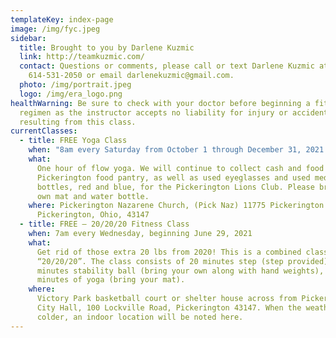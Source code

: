 ```yaml
---
templateKey: index-page
image: /img/fyc.jpeg
sidebar:
  title: Brought to you by Darlene Kuzmic
  link: http://teamkuzmic.com/
  contact: Questions or comments, please call or text Darlene Kuzmic at
    614-531-2050 or email darlenekuzmic@gmail.com.
  photo: /img/portrait.jpeg
  logo: /img/era_logo.png
healthWarning: Be sure to check with your doctor before beginning a fitness
  regimen as the instructor accepts no liability for injury or accidents
  resulting from this class.
currentClasses:
  - title: FREE Yoga Class
    when: "8am every Saturday from October 1 through December 31, 2021 "
    what:
      One hour of flow yoga. We will continue to collect cash and food for the
      Pickerington food pantry, as well as used eyeglasses and used medicine
      bottles, red and blue, for the Pickerington Lions Club. Please bring your
      own mat and water bottle.
    where: Pickerington Nazarene Church, (Pick Naz) 11775 Pickerington Road,
      Pickerington, Ohio, 43147
  - title: FREE – 20/20/20 Fitness Class
    when: 7am every Wednesday, beginning June 29, 2021
    what:
      Get rid of those extra 20 lbs from 2020! This is a combined class called
      “20/20/20”. The class consists of 20 minutes step (step provided), 20
      minutes stability ball (bring your own along with hand weights), and 20
      minutes of yoga (bring your mat).
    where:
      Victory Park basketball court or shelter house across from Pickerington
      City Hall, 100 Lockville Road, Pickerington 43147. When the weather gets
      colder, an indoor location will be noted here.
---
```

